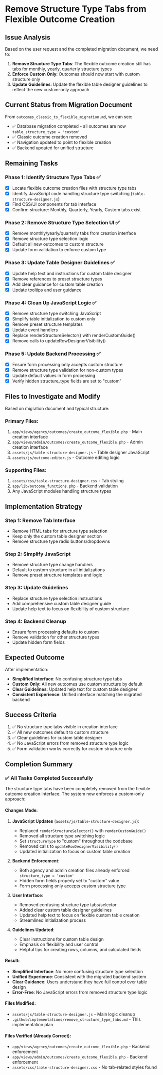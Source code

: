 # Remove Structure Type Tabs from Flexible Outcome Creation

## Issue Analysis
Based on the user request and the completed migration document, we need to:

1. **Remove Structure Type Tabs**: The flexible outcome creation still has tabs for monthly, yearly, quarterly structure types
2. **Enforce Custom Only**: Outcomes should now start with custom structure only
3. **Update Guidelines**: Update the flexible table designer guidelines to reflect the new custom-only approach

## Current Status from Migration Document
From `outcomes_classic_to_flexible_migration.md`, we can see:
- ✅ Database migration completed - all outcomes are now `table_structure_type = 'custom'`
- ✅ Classic outcome creation removed
- ✅ Navigation updated to point to flexible creation
- ✅ Backend updated for unified structure

## Remaining Tasks

### Phase 1: Identify Structure Type Tabs ✅
- [x] Locate flexible outcome creation files with structure type tabs
- [x] Identify JavaScript code handling structure type switching (`table-structure-designer.js`)
- [x] Find CSS/UI components for tab interface
- [x] Confirm structure: Monthly, Quarterly, Yearly, Custom tabs exist

### Phase 2: Remove Structure Type Selection UI ✅
- [x] Remove monthly/yearly/quarterly tabs from creation interface
- [x] Remove structure type selection logic
- [x] Default all new outcomes to custom structure
- [x] Update form validation to enforce custom type

### Phase 3: Update Table Designer Guidelines ✅
- [x] Update help text and instructions for custom table designer
- [x] Remove references to preset structure types
- [x] Add clear guidance for custom table creation
- [x] Update tooltips and user guidance

### Phase 4: Clean Up JavaScript Logic ✅
- [x] Remove structure type switching JavaScript
- [x] Simplify table initialization to custom only
- [x] Remove preset structure templates
- [x] Update event handlers
- [x] Replace renderStructureSelector() with renderCustomGuide()
- [x] Remove calls to updateRowDesignerVisibility()

### Phase 5: Update Backend Processing ✅
- [x] Ensure form processing only accepts custom structure
- [x] Remove structure type validation for non-custom types
- [x] Update default values in form processing
- [x] Verify hidden structure_type fields are set to "custom"

## Files to Investigate and Modify

Based on migration document and typical structure:

### Primary Files:
1. `app/views/agency/outcomes/create_outcome_flexible.php` - Main creation interface
2. `app/views/admin/outcomes/create_outcome_flexible.php` - Admin creation interface
3. `assets/js/table-structure-designer.js` - Table designer JavaScript
4. `assets/js/outcome-editor.js` - Outcome editing logic

### Supporting Files:
1. `assets/css/table-structure-designer.css` - Tab styling
2. `app/lib/outcome_functions.php` - Backend validation
3. Any JavaScript modules handling structure types

## Implementation Strategy

### Step 1: Remove Tab Interface
- Remove HTML tabs for structure type selection
- Keep only the custom table designer section
- Remove structure type radio buttons/dropdowns

### Step 2: Simplify JavaScript
- Remove structure type change handlers
- Default to custom structure in all initializations
- Remove preset structure templates and logic

### Step 3: Update Guidelines
- Replace structure type selection instructions
- Add comprehensive custom table designer guide
- Update help text to focus on flexibility of custom structure

### Step 4: Backend Cleanup
- Ensure form processing defaults to custom
- Remove validation for other structure types
- Update hidden form fields

## Expected Outcome

After implementation:
- **Simplified Interface**: No confusing structure type tabs
- **Custom Only**: All new outcomes use custom structure by default
- **Clear Guidelines**: Updated help text for custom table designer
- **Consistent Experience**: Unified interface matching the migrated backend

## Success Criteria

1. ✅ No structure type tabs visible in creation interface
2. ✅ All new outcomes default to custom structure
3. ✅ Clear guidelines for custom table designer
4. ✅ No JavaScript errors from removed structure type logic
5. ✅ Form validation works correctly for custom structure only

## Completion Summary

### ✅ **All Tasks Completed Successfully**

The structure type tabs have been completely removed from the flexible outcome creation interface. The system now enforces a custom-only approach:

#### **Changes Made:**

1. **JavaScript Updates** (`assets/js/table-structure-designer.js`):
   - Replaced `renderStructureSelector()` with `renderCustomGuide()`
   - Removed all structure type switching logic
   - Set `structureType` to "custom" throughout the codebase
   - Removed calls to `updateRowDesignerVisibility()`
   - Updated initialization to focus on custom table creation

2. **Backend Enforcement**:
   - Both agency and admin creation files already enforced `structure_type = 'custom'`
   - Hidden form fields properly set to "custom" value
   - Form processing only accepts custom structure type

3. **User Interface**:
   - Removed confusing structure type tabs/selector
   - Added clear custom table designer guidelines
   - Updated help text to focus on flexible custom table creation
   - Streamlined initialization process

4. **Guidelines Updated**:
   - Clear instructions for custom table design
   - Emphasis on flexibility and user control
   - Helpful tips for creating rows, columns, and calculated fields

#### **Result:**
- **Simplified Interface**: No more confusing structure type selection
- **Unified Experience**: Consistent with the migrated backend system
- **Clear Guidance**: Users understand they have full control over table design
- **Error-Free**: No JavaScript errors from removed structure type logic

#### **Files Modified:**
- `assets/js/table-structure-designer.js` - Main logic cleanup
- `.github/implementations/remove_structure_type_tabs.md` - This implementation plan

#### **Files Verified (Already Correct):**
- `app/views/agency/outcomes/create_outcome_flexible.php` - Backend enforcement
- `app/views/admin/outcomes/create_outcome_flexible.php` - Backend enforcement
- `assets/css/table-structure-designer.css` - No tab-related styles found
